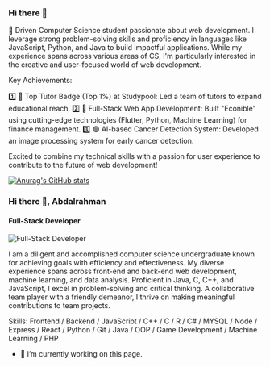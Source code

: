 ### Hi there 👋

🚀 Driven Computer Science student passionate about web development. I leverage strong problem-solving skills and proficiency in languages like JavaScript, Python, and Java to build impactful applications. While my experience spans across various areas of CS, I'm particularly interested in the creative and user-focused world of web development.

Key Achievements:

1️⃣ 🔵 Top Tutor Badge (Top 1%) at Studypool: Led a team of tutors to expand educational reach.
2️⃣ 🔴 Full-Stack Web App Development: Built "Econible" using cutting-edge technologies (Flutter, Python, Machine Learning) for finance management.
3️⃣ 🟢 AI-based Cancer Detection System: Developed an image processing system for early cancer detection.

Excited to combine my technical skills with a passion for user experience to contribute to the future of web development!

[![Anurag's GitHub stats](https://github-readme-stats.vercel.app/api?username=Sherifrax)](https://github.com/anuraghazra/github-readme-stats)

### Hi there 👋, Abdalrahman
#### Full-Stack Developer
![Full-Stack Developer](https://www.canva.com/design/DAGE8j2CGEo/F4psGnLoIPF0-IjoXQ6EjQ/edit?utm_content=DAGE8j2CGEo&utm_campaign=designshare&utm_medium=link2&utm_source=sharebutton)

I am a diligent and accomplished computer science undergraduate known for achieving goals with efficiency and effectiveness. My diverse experience spans across front-end and back-end web development, machine learning, and data analysis. Proficient in Java, C, C++, and JavaScript, I excel in problem-solving and critical thinking. A collaborative team player with a friendly demeanor, I thrive on making meaningful contributions to team projects.

Skills: Frontend / Backend / JavaScript / C++ / C / R / C# / MYSQL / Node / Express / React / Python / Git  / Java / OOP / Game Development / Machine Learning /  PHP

- 🔭 I’m currently working on this page. 









